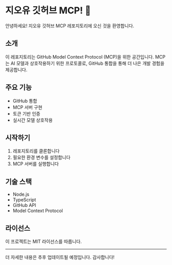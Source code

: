 # 지오유 깃허브 MCP! 👋

안녕하세요! 지오유 깃허브 MCP 레포지토리에 오신 것을 환영합니다.

## 소개

이 레포지토리는 GitHub Model Context Protocol (MCP)을 위한 공간입니다. MCP는 AI 모델과 상호작용하기 위한 프로토콜로, GitHub 통합을 통해 더 나은 개발 경험을 제공합니다.

## 주요 기능

- GitHub 통합
- MCP 서버 구현
- 토큰 기반 인증
- 실시간 모델 상호작용

## 시작하기

1. 레포지토리를 클론합니다
2. 필요한 환경 변수를 설정합니다
3. MCP 서버를 실행합니다

## 기술 스택

- Node.js
- TypeScript
- GitHub API
- Model Context Protocol

## 라이선스

이 프로젝트는 MIT 라이선스를 따릅니다.

---
더 자세한 내용은 추후 업데이트될 예정입니다. 감사합니다!